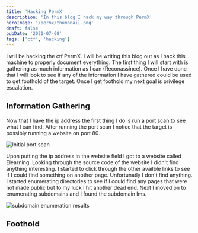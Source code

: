 ```yaml
---
title: 'Hacking PermX'
description: 'In this blog I hack my way through PermX'
heroImage: '/permx/thumbnail.png'
draft: false
pubDate: '2021-07-08'
tags: ['ctf', 'hacking']
---
```


I will be hacking the ctf PermX. I will be writing this blog out as I hack this machine to properly document 
everything. The first thing I will start with is gathering as much information as I can (Reconassince). Once I have done that
I will look to see if any of the information I have gathered could be used to get foothold of the target. Once I get foothold my next goal is privilege escalation.

## Information Gathering

Now that I have the ip address the first thing I do is run a port scan to see what I can find. After running the port scan I notice that the target is possibly running a website on port 80.

![Initial port scan](/permx/nmap_initial2.png)

Upon putting the ip address in the website field I got to a website called Elearning. Looking through the source code of the website I didn't find anything interesting. I started to click through the other availble links to see if I could find something on another page. Unfortunatly I don't find anything. I started enumerating directories to see if I could find any pages that were not made public but to my luck I hit another dead end.
Next I moved on to enumerating subdomains and I found the subdomain lms.

![subdomain enumeration results](/permx/ffuf_sub.png)

## Foothold 




